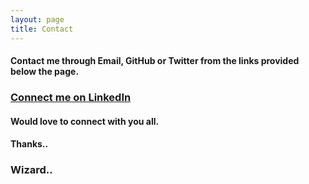```yaml
---
layout: page
title: Contact
---
```


#### Contact me through Email, GitHub or Twitter from the links provided below the page.

### <a href="https://www.linkedin.com/in/amanpreet-singh-62852770/" target="_blank">Connect me on LinkedIn</a>

#### Would love to connect with you all.

#### Thanks..

### Wizard..
